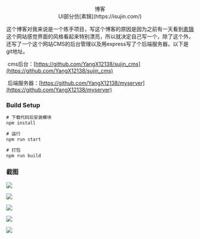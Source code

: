 <center>博客</center>

<center>UI部分仿[素锦](https://isujin.com/)</center>

这个博客对我来说是一个练手项目，写这个博客的原因是因为之前有一天看到[素锦](https://isujin.com/)这个网站感觉界面的风格看起来特别漂亮，所以就决定自己写一个，除了这个外，还写了一个这个网站CMS的后台管理以及用express写了个后端服务器，以下是git地址。

​		cms后台：[https://github.com/YangX12138/sujin_cms](https://github.com/YangX12138/sujin_cms)

​		后端服务器：[https://github.com/YangX12138/myserver](https://github.com/YangX12138/myserver)

### Build Setup

```javascript
# 下载代码后安装模块
npm install

# 运行
npm run start

# 打包
npm run build
```

### 截图

![](https://blog20190912.oss-cn-beijing.aliyuncs.com/sujin_blog_zs_01.png)



![](https://blog20190912.oss-cn-beijing.aliyuncs.com/sujin_blog_zs_02.png)



![](https://blog20190912.oss-cn-beijing.aliyuncs.com/sujin_blog_zs_03.png)



![](https://blog20190912.oss-cn-beijing.aliyuncs.com/sujin_blog_zs_04.png)



![](https://blog20190912.oss-cn-beijing.aliyuncs.com/sujin_blog_zs_05.png)



